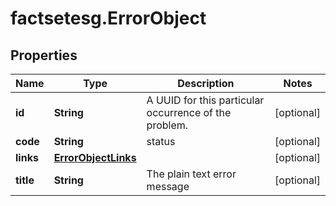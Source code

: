 # factsetesg.ErrorObject

## Properties

Name | Type | Description | Notes
------------ | ------------- | ------------- | -------------
**id** | **String** | A UUID for this particular occurrence of the problem. | [optional] 
**code** | **String** | status | [optional] 
**links** | [**ErrorObjectLinks**](ErrorObjectLinks.md) |  | [optional] 
**title** | **String** | The plain text error message | [optional] 


